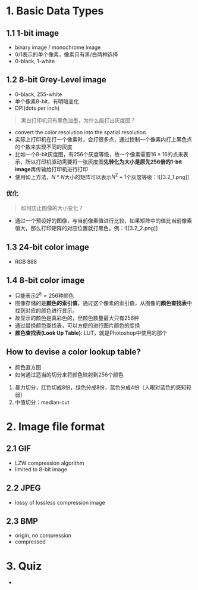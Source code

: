 # 1. Basic Data Types

## 1.1 1-bit image

+ binary image / monochrome image
+ 0/1表示的单个像素，像素只有黑/白两种选择
+ 0-black, 1-white

## 1.2 8-bit Grey-Level image

+ 0-black, 255-white
+ 单个像素8-bit，有明暗变化
+ DPI(dots per inch)

> 黑白打印机只有黑色油墨，为什么能打出灰度图？
+ convert the color resolution into the spatial resolution
+ 实际上打印机在打一个像素时，会打很多点，通过控制一个像素内打上黑色点的个数来实现不同的灰度
+ 比如一个8-bit灰度图，有256个灰度等级，故一个像素需要$16\times 16$的点来表示，所以打印机驱动需要将一张灰度图**先转化为大小是原先256倍的1-bit image**再传输给打印机进行打印
+ 使用如上方法，$N*N$大小的矩阵可以表示$N^2+1$个灰度等级：![[3.2_1.png]]
### 优化

> 如何防止图像的大小变化？
+ 通过一个预设好的图像，与当前像素值进行比较，如果矩阵中的值比当前像素值大，那么打印矩阵的对应位置就打黑色。例：![[3.2_2.png]]

## 1.3 24-bit color image

+ RGB 888
## 1.4 8-bit color image

+ 只能表示$2^8=256$种颜色
+ 图像存储的是**颜色的索引值**，通过这个像素的索引值，从图像的**颜色查找表**中找到对应的颜色进行显示。
+ 故显示的颜色是真彩色的，但颜色数量最大只有256种
+ 通过替换颜色查找表，可以方便的进行图片颜色的变换
+ **颜色查找表(Look Up Table)**: LUT，就是Photoshop中使用的那个

## How to devise a color lookup table?

+ 颜色直方图
+ 如何通过适当的切分来将颜色映射到256个颜色
1. 暴力切分，红色切成8份，绿色分成8份，蓝色分成4份（人眼对蓝色的感知较弱）
2. 中值切分：median-cut


# 2. Image file format

## 2.1 GIF

+ LZW compression algorithm
+ limited to 8-bit image

## 2.2 JPEG

+ lossy of lossless compression image

## 2.3 BMP

+ origin, no compression
+ compressed


# 3. Quiz

+ 